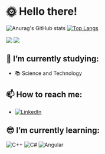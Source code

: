 # :sun_with_face: Hello there!  
![Anurag's GitHub stats](https://github-readme-stats.vercel.app/api?username=GFelixH&count_private=true&show_icons=true&theme=blue-green)
[![Top Langs](https://github-readme-stats.vercel.app/api/top-langs/?username=anuraghazra&layout=compact&theme=blue-green)](https://github.com/anuraghazra/github-readme-stats)

  <img align="center" src="https://github-readme-stats.vercel.app/api?username=GFelixH&count_private=true&show_icons=true&theme=blue-green" />

  <img align="center" src="https://github-readme-stats.vercel.app/api/top-langs/?username=anuraghazra&layout=compact&theme=blue-green" />

## 🔭 I’m currently studying:  
   - :books: Science and Technology 
   
## 📫 How to reach me:
 - [![LinkedIn](https://img.shields.io/badge/LinkedIn-0077B5?style=for-the-badge&logo=linkedin&logoColor=white)](https://www.linkedin.com/in/gabriel-f-622194245/)
 
## :sunglasses: I’m currently learning:
   ![C++](https://img.shields.io/badge/C%2B%2B-00599C?style=for-the-badge&logo=c%2B%2B&logoColor=white)  ![C#](https://img.shields.io/badge/C%23-239120?style=for-the-badge&logo=c-sharp&logoColor=white) ![Angular](https://img.shields.io/badge/Angular-DD0031?style=for-the-badge&logo=angular&logoColor=white)
